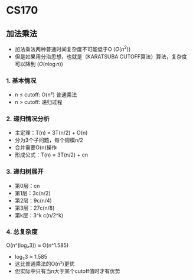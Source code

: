 # CS170

## 加法乘法

- 加法乘法两种普通时间复杂度不可能低于O ($O(n^2)$)
- 但是如果用分治思想，也就是（KARATSUBA CUTOFF算法）算法，复杂度可以降到 ($O(n\log n)$)

### 1. 基本情况
- n ≤ cutoff: O(n²) 普通乘法
- n > cutoff: 递归过程

### 2. 递归情况分析
- 主定理：T(n) = 3T(n/2) + O(n)
- 分为3个子问题，每个规模n/2
- 合并需要O(n)操作
- 形成公式：T(n) = 3T(n/2) + cn

### 3. 递归树展开
- 第0层：cn
- 第1层：3c(n/2)
- 第2层：9c(n/4)
- 第3层：27c(n/8)
- 第k层：3^k c(n/2^k)

### 4. 总复杂度
O(n^(log₂3)) ≈ O(n^1.585)
- log₂3 ≈ 1.585 
- 这比普通乘法的O(n²)更优
- 但实际中只有当n大于某个cutoff值时才有优势